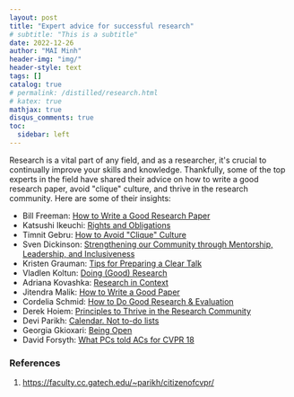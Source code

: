 ```yaml
---
layout: post
title: "Expert advice for successful research"
# subtitle: "This is a subtitle"
date: 2022-12-26
author: "MAI Minh"
header-img: "img/"
header-style: text
tags: []
catalog: true
# permalink: /distilled/research.html
# katex: true
mathjax: true
disqus_comments: true
toc:
  sidebar: left
---
```

<!-- <b>Last modified: <script>document.write( document.lastModified );</script> -->

Research is a vital part of any field, and as a researcher, it's crucial to continually improve your skills and knowledge. Thankfully, some of the top experts in the field have shared their advice on how to write a good research paper, avoid "clique" culture, and thrive in the research community. Here are some of their insights:

- Bill Freeman: [How to Write a Good Research Paper](../../../assets/img/freeman_how_to_write_papers.pdf)
- Katsushi Ikeuchi: [Rights and Obligations](../../../assets/img/ikeuchi_rights_obligations.pdf)
- Timnit Gebru: [How to Avoid "Clique" Culture](../../../assets/img/gebru_avoiding_a_clique_culture.pdf)
- Sven Dickinson: [Strengthening our Community through Mentorship, Leadership, and Inclusiveness](../../../assets/img/dickinson_strengthening_our_community.pdf )
- Kristen Grauman: [Tips for Preparing a Clear Talk](../../../assets/img/grauman_preparing_clear_talks.pdf)
- Vladlen Koltun: [Doing (Good) Research](../../../assets/img/koltun_doing_(good)_research.pdf)
- Adriana Kovashka: [Research in Context](../../../assets/img/kovashka_research_in_context.pdf)
- Jitendra Malik: [How to Write a Good Paper](../../../assets/img/malik_write_good_paper.pdf)
- Cordelia Schmid: [How to Do Good Research & Evaluation](../../../assets/img/schmid_good_research_and_evaluation.pdf)
- Derek Hoiem: [Principles to Thrive in the Research Community](../../../assets/img/hoiem_thriving_in_research_community.pdf)
- Devi Parikh: [Calendar. Not to-do lists](../../../assets/img/parikh_time_management.pdf)
- Georgia Gkioxari: [Being Open](../../../assets/img/gkioxari_being_open.pdf)
- David Forsyth: [What PCs told ACs for CVPR 18](../../../assets/img/forsyth_what_pcs_told_acs_at_cvpr18.pdf)




### References

1. <https://faculty.cc.gatech.edu/~parikh/citizenofcvpr/>

